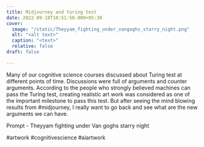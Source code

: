 ```yaml
---
title: Midjourney and turing test
date: 2022-09-18T10:51:50.000+05:30
cover:
  image: "/static/Theyyam_fighting_under_vangoghs_starry_night.png"
  alt: "<alt text>"
  caption: "<text>"
  relative: false
draft: false

---
```

Many of our cognitive science courses discussed about Turing test at different points of time. Discussions were full of arguments and counter arguments. According to the people who strongly believed machines can pass the Turing test, creating realistic art work was considered as one of the important milestone to pass this test. But after seeing the mind blowing results from #midjourney, I really want to go back and see what are the new arguments we can have.

Prompt - Theyyam fighting under Van goghs starry night

#artwork #cognitivescience #aiartwork
